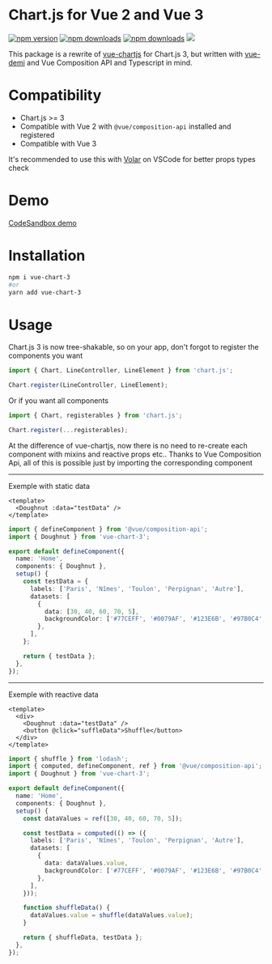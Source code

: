 # Chart.js for Vue 2 and Vue 3

[![npm version][npm-version-src]][npm-version-href]
[![npm downloads][npm-downloads-src]][npm-downloads-href]
[![npm downloads][npm-total-downloads-src]][npm-downloads-href]
<img src='https://img.shields.io/npm/l/vue-chart-3.svg'>

[npm-version-src]: https://img.shields.io/npm/v/vue-chart-3.svg
[npm-version-href]: https://www.npmjs.com/package/vue-chart-3
[npm-downloads-src]: https://img.shields.io/npm/dm/vue-chart-3.svg
[npm-total-downloads-src]: https://img.shields.io/npm/dt/vue-chart-3.svg
[npm-downloads-href]: https://www.npmjs.com/package/vue-chart-3

This package is a rewrite of [vue-chartjs](https://github.com/apertureless/vue-chartjs) for Chart.js 3, but written with [vue-demi](https://github.com/vueuse/vue-demi) and Vue Composition API and Typescript in mind.

# Compatibility

- Chart.js >= 3
- Compatible with Vue 2 with `@vue/composition-api` installed and registered
- Compatible with Vue 3

It's recommended to use this with [Volar](https://github.com/johnsoncodehk/volar) on VSCode for better props types check

# Demo

[CodeSandbox demo](https://codesandbox.io/s/demo-vue-chart-3-ugynm?file=/src/App.vue)

# Installation

```bash
npm i vue-chart-3
#or
yarn add vue-chart-3
```

# Usage

Chart.js 3 is now tree-shakable, so on your app, don't forgot to register the components you want

```ts
import { Chart, LineController, LineElement } from 'chart.js';

Chart.register(LineController, LineElement);
```

Or if you want all components

```ts
import { Chart, registerables } from 'chart.js';

Chart.register(...registerables);
```

At the difference of vue-chartjs, now there is no need to re-create each component with mixins and reactive props etc..
Thanks to Vue Composition Api, all of this is possible just by importing the corresponding component

---

Exemple with static data

```vue
<template>
  <Doughnut :data="testData" />
</template>
```

```ts
import { defineComponent } from '@vue/composition-api';
import { Doughnut } from 'vue-chart-3';

export default defineComponent({
  name: 'Home',
  components: { Doughnut },
  setup() {
    const testData = {
      labels: ['Paris', 'Nîmes', 'Toulon', 'Perpignan', 'Autre'],
      datasets: [
        {
          data: [30, 40, 60, 70, 5],
          backgroundColor: ['#77CEFF', '#0079AF', '#123E6B', '#97B0C4', '#A5C8ED'],
        },
      ],
    };

    return { testData };
  },
});
```

---

Exemple with reactive data

```vue
<template>
  <div>
    <Doughnut :data="testData" />
    <button @click="suffleData">Shuffle</button>
  </div>
</template>
```

```ts
import { shuffle } from 'lodash';
import { computed, defineComponent, ref } from '@vue/composition-api';
import { Doughnut } from 'vue-chart-3';

export default defineComponent({
  name: 'Home',
  components: { Doughnut },
  setup() {
    const dataValues = ref([30, 40, 60, 70, 5]);

    const testData = computed(() => ({
      labels: ['Paris', 'Nîmes', 'Toulon', 'Perpignan', 'Autre'],
      datasets: [
        {
          data: dataValues.value,
          backgroundColor: ['#77CEFF', '#0079AF', '#123E6B', '#97B0C4', '#A5C8ED'],
        },
      ],
    }));

    function shuffleData() {
      dataValues.value = shuffle(dataValues.value);
    }

    return { shuffleData, testData };
  },
});
```
